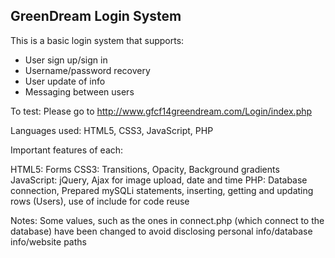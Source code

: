 GreenDream Login System
-----------------------

This is a basic login system that supports:

- User sign up/sign in
- Username/password recovery
- User update of info
- Messaging between users

To test: Please go to http://www.gfcf14greendream.com/Login/index.php

Languages used: HTML5, CSS3, JavaScript, PHP

Important features of each:

HTML5: Forms
CSS3: Transitions, Opacity, Background gradients
JavaScript: jQuery, Ajax for image upload, date and time
PHP: Database connection, Prepared mySQLi statements, inserting, getting and updating rows (Users), use of include for code reuse

Notes: Some values, such as the ones in connect.php (which connect to the database) have been changed to avoid disclosing personal info/database info/website paths
